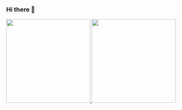 ### Hi there 👋

<!--
**fahrialmd/fahrialmd** is a ✨ _special_ ✨ repository because its `README.md` (this file) appears on your GitHub profile.

Here are some ideas to get you started:

- 🔭 I’m currently working on ...
- 🌱 I’m currently learning ...
- 👯 I’m looking to collaborate on ...
- 🤔 I’m looking for help with ...
- 💬 Ask me about ...
- 📫 How to reach me: ...
- 😄 Pronouns: ...
- ⚡ Fun fact: ...
-->

<p align="left">
<a href="https://github.com/fahrialmd">
  <img height="225em" src="https://github-readme-stats-eight-theta.vercel.app/api?username=fahrialmd&show_icons=true&theme=tokyonight&include_all_commits=true&count_private=true"/>
  <img height="225em" src="https://github-readme-stats-eight-theta.vercel.app/api/top-langs/?username=fahrialmd&layout=compact&langs_count=8&theme=tokyonight"/>
</a>
</p>
